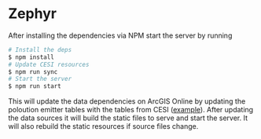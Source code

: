 Zephyr
================

After installing the dependencies via NPM start the server by running

```sh
# Install the deps
$ npm install
# Update CESI resources
$ npm run sync
# Start the server
$ npm run start
```

This will update the data dependencies on ArcGIS Online by updating the poloution emitter tables with the tables from CESI ([example](http://maps-cartes.ec.gc.ca/indicators-indicateurs/TableView.aspx?ID=7)). After updating the data sources it will build the static files to serve and start the server. It will also rebuild the static resources if source files change.
